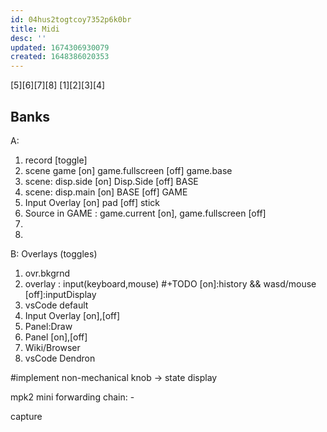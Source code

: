 ```yaml
---
id: 04hus2togtcoy7352p6k0br
title: Midi
desc: ''
updated: 1674306930079
created: 1648386020353
---
```

[5][6][7][8]
[1][2][3][4]

## Banks
A: 
  1) record [toggle]
  2) scene game
    [on] game.fullscreen
    [off] game.base
  3) scene: disp.side
    [on] Disp.Side
    [off] BASE
  4) scene: disp.main
    [on] BASE
    [off] GAME
  5) Input Overlay
    [on] pad
    [off] stick
  6) Source in GAME : game.current [on], game.fullscreen [off]
  7) 
  8)

B: Overlays (toggles)
  1) ovr.bkgrnd
  2) overlay : input(keyboard,mouse) #+TODO
    [on]:history && wasd/mouse
    [off]:inputDisplay
  3) vsCode default
  4) Input Overlay [on],[off]
  5) Panel:Draw
  6) Panel [on],[off]
  7) Wiki/Browser
  8) vsCode Dendron

  #implement non-mechanical knob -> state display

  mpk2 mini forwarding chain:
    - 

capture
